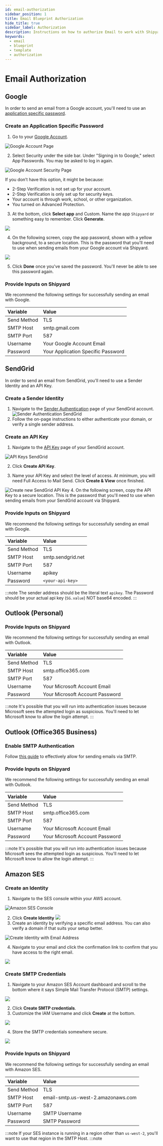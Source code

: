 ```yaml
---
id: email-authorization
sidebar_position: 1
title: Email Blueprint Authorization
hide_title: true
sidebar_label: Authorization
description: Instructions on how to authorize Email to work with Shipyard's low-code Email templates.
keywords:
  - email
  - blueprint
  - template
  - authorization
---
```


# Email Authorization

## Google
In order to send an email from a Google account, you'll need to use an [application specific password](https://support.google.com/accounts/answer/185833?hl=en).

### Create an Application Specific Password
1. Go to your [Google Account](https://myaccount.google.com/).

![Google Account Page](../../.gitbook/assets/shipyard_2021_04_06_12_46_21.png)

2. Select Security under the side bar. Under "Signing in to Google," select App Passwords. You may be asked to log in again.

![Google Account Security Page](../../.gitbook/assets/shipyard_2021_04_06_12_48_12.png)

If you don’t have this option, it might be because:
- 2-Step Verification is not set up for your account.
- 2-Step Verification is only set up for security keys.
- Your account is through work, school, or other organization.
- You turned on Advanced Protection.
3. At the bottom, click **Select app** and Custom. Name the app `Shipyard` or something easy to remember. Click **Generate**.

![](../../.gitbook/assets/shipyard_2021_04_06_12_53_36.png)

4. On the following screen, copy the app password, shown with a yellow background, to a secure location. This is the password that you'll need to use when sending emails from your Google account via Shipyard.

![](../../.gitbook/assets/shipyard_2021_04_06_12_52_19.png)

5. Click **Done** once you've saved the password. You'll never be able to see this password again.

### Provide Inputs on Shipyard
We recommend the following settings for successfully sending an email with Google.

|Variable|Value|
|:--|:--|
|Send Method|TLS|
|SMTP Host|smtp.gmail.com|
|SMTP Port|587|
|Username|Your Google Account Email|
|Password|Your Application Specific Password|

## SendGrid

In order to send an email from SendGrid, you'll need to use a Sender Identity and an API Key.

### Create a Sender Identity
1. Navigate to the [Sender Authentication](https://app.sendgrid.com/settings/sender_auth) page of your SendGrid account. 
![Sender Authentication SendGrid](../../.gitbook/assets/shipyard_2021_04_06_15_49_38.png)
2. Follow the on-page instructions to either authenticate your domain, or verify a single sender address.

### Create an API Key
1. Navigate to the [API Key](https://app.sendgrid.com/settings/api_keys) page of your SendGrid account.

![API Keys SendGrid](../../.gitbook/assets/shipyard_2021_04_06_15_50_20.png)

2. Click **Create API Key**.

3. Name your API Key and select the level of access. At minimum, you will need Full Access to Mail Send. Click **Create & View** once finished.

![Create new SendGrid API Key](../../.gitbook/assets/shipyard_2021_04_06_15_55_04.png)
4. On the following screen, copy the API Key to a secure location. This is the password that you'll need to use when sending emails from your SendGrid account via Shipyard.

### Provide Inputs on Shipyard
We recommend the following settings for successfully sending an email with Google.

|Variable|Value|
|:--|:--|
|Send Method|TLS|
|SMTP Host|smtp.sendgrid.net|
|SMTP Port|587|
|Username|apikey|
|Password|`<your-api-key>`|

:::note
The sender address should be the literal text `apikey`. The Password should be your actual api key (`SG.value`) NOT base64 encoded.
:::

## Outlook (Personal)

### Provide Inputs on Shipyard

We recommend the following settings for successfully sending an email with Outlook.

|Variable|Value|
|:--|:--|
|Send Method|TLS|
|SMTP Host|smtp.office365.com|
|SMTP Port|587|
|Username|Your Microsoft Account Email|
|Password|Your Microsoft Account Password|

:::note
It's possible that you will run into authentication issues because Microsoft sees the attempted login as suspicious. You'll need to let Microsoft know to allow the login attempt.
:::

## Outlook (Office365 Business)

### Enable SMTP Authentication
Follow [this guide](https://docs.microsoft.com/en-us/exchange/clients-and-mobile-in-exchange-online/authenticated-client-smtp-submission) to effectively allow for sending emails via SMTP.

### Provide Inputs on Shipyard

We recommend the following settings for successfully sending an email with Outlook.

|Variable|Value|
|:--|:--|
|Send Method|TLS|
|SMTP Host|smtp.office365.com|
|SMTP Port|587|
|Username|Your Microsoft Account Email|
|Password|Your Microsoft Account Password|

:::note
It's possible that you will run into authentication issues because Microsoft sees the attempted login as suspicious. You'll need to let Microsoft know to allow the login attempt.
:::

## Amazon SES

### Create an Identity
1. Navigate to the SES console within your AWS account.

![Amazon SES Console](../../.gitbook/assets/shipyard_2021_04_07_16_54_39.png)

2. Click **Create Identity**
![](../../.gitbook/assets/shipyard_2021_04_07_16_52_40.png)
3. Create an identity by verifying a specific email address. You can also verify a domain if that suits your setup better.
   
![Create Identity with Email Address](../../.gitbook/assets/shipyard_2021_04_07_16_55_24.png)

4. Navigate to your email and click the confirmation link to confirm that you have access to the right email.

![](../../.gitbook/assets/shipyard_2021_04_07_17_00_11.png)

### Create SMTP Credentials
1. Navigate to your Amazon SES Account dashboard and scroll to the bottom where it says Simple Mail Transfer Protocol (SMTP) settings.

![](../../.gitbook/assets/shipyard_2021_04_07_17_25_16.png)

2. Click **Create SMTP credentials**.
3. Customize the IAM Username and click **Create** at the bottom.

![](../../.gitbook/assets/shipyard_2021_04_07_17_26_16.png)

4. Store the SMTP credentials somewhere secure.

![](../../.gitbook/assets/shipyard_2021_04_07_17_28_17.png)

### Provide Inputs on Shipyard

We recommend the following settings for successfully sending an email with Amazon SES.

|Variable|Value|
|:--|:--|
|Send Method|TLS|
|SMTP Host|email-smtp.us-west-2.amazonaws.com|
|SMTP Port|587|
|Username|SMTP Username|
|Password|SMTP Password|

:::note
If your SES instance is running in a region other than `us-west-2`, you'll want to use that region in the SMTP Host.
:::note